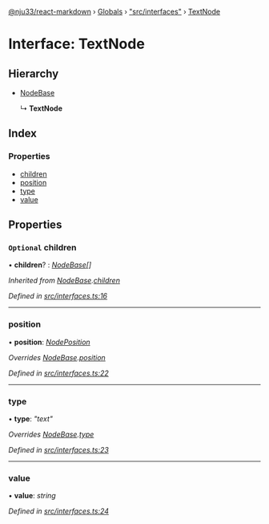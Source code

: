 [@nju33/react-markdown](../README.md) › [Globals](../globals.md) › ["src/interfaces"](../modules/_src_interfaces_.md) › [TextNode](_src_interfaces_.textnode.md)

# Interface: TextNode

## Hierarchy

* [NodeBase](_src_interfaces_.nodebase.md)

  ↳ **TextNode**

## Index

### Properties

* [children](_src_interfaces_.textnode.md#optional-children)
* [position](_src_interfaces_.textnode.md#position)
* [type](_src_interfaces_.textnode.md#type)
* [value](_src_interfaces_.textnode.md#value)

## Properties

### `Optional` children

• **children**? : *[NodeBase](_src_interfaces_.nodebase.md)[]*

*Inherited from [NodeBase](_src_interfaces_.nodebase.md).[children](_src_interfaces_.nodebase.md#optional-children)*

*Defined in [src/interfaces.ts:16](https://github.com/nju33/react-markdown/blob/52ced5e/src/interfaces.ts#L16)*

___

###  position

• **position**: *[NodePosition](_src_interfaces_.nodeposition.md)*

*Overrides [NodeBase](_src_interfaces_.nodebase.md).[position](_src_interfaces_.nodebase.md#position)*

*Defined in [src/interfaces.ts:22](https://github.com/nju33/react-markdown/blob/52ced5e/src/interfaces.ts#L22)*

___

###  type

• **type**: *"text"*

*Overrides [NodeBase](_src_interfaces_.nodebase.md).[type](_src_interfaces_.nodebase.md#type)*

*Defined in [src/interfaces.ts:23](https://github.com/nju33/react-markdown/blob/52ced5e/src/interfaces.ts#L23)*

___

###  value

• **value**: *string*

*Defined in [src/interfaces.ts:24](https://github.com/nju33/react-markdown/blob/52ced5e/src/interfaces.ts#L24)*
